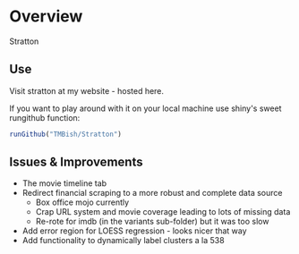 # Overview

Stratton 

## Use

Visit stratton at my website - hosted here.

If you want to play around with it on your local machine use shiny's sweet rungithub function:

```R
runGithub("TMBish/Stratton")
```

## Issues & Improvements

* The movie timeline tab
* Redirect financial scraping to a more robust and complete data source
	+ Box office mojo currently
	+ Crap URL system and movie coverage leading to lots of missing data
	+ Re-rote for imdb (in the variants sub-folder) but it was too slow 
* Add error region for LOESS regression - looks nicer that way
* Add functionality to dynamically label clusters a la 538


